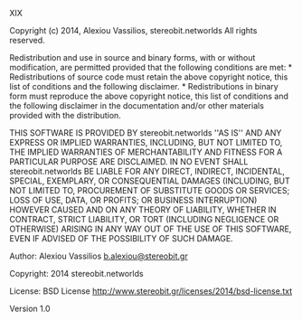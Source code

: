 XIX 

Copyright (c) 2014, Alexiou Vassilios, stereobit.networlds
All rights reserved.

Redistribution and use in source and binary forms, with or without
modification, are permitted provided that the following conditions are met:
    * Redistributions of source code must retain the above copyright
      notice, this list of conditions and the following disclaimer.
    * Redistributions in binary form must reproduce the above copyright
      notice, this list of conditions and the following disclaimer in the
      documentation and/or other materials provided with the distribution.

THIS SOFTWARE IS PROVIDED BY stereobit.networlds ''AS IS'' AND ANY
EXPRESS OR IMPLIED WARRANTIES, INCLUDING, BUT NOT LIMITED TO, THE IMPLIED
WARRANTIES OF MERCHANTABILITY AND FITNESS FOR A PARTICULAR PURPOSE ARE
DISCLAIMED. IN NO EVENT SHALL stereobit.networlds BE LIABLE FOR ANY
DIRECT, INDIRECT, INCIDENTAL, SPECIAL, EXEMPLARY, OR CONSEQUENTIAL DAMAGES
(INCLUDING, BUT NOT LIMITED TO, PROCUREMENT OF SUBSTITUTE GOODS OR SERVICES;
LOSS OF USE, DATA, OR PROFITS; OR BUSINESS INTERRUPTION) HOWEVER CAUSED AND
ON ANY THEORY OF LIABILITY, WHETHER IN CONTRACT, STRICT LIABILITY, OR TORT
(INCLUDING NEGLIGENCE OR OTHERWISE) ARISING IN ANY WAY OUT OF THE USE OF THIS
SOFTWARE, EVEN IF ADVISED OF THE POSSIBILITY OF SUCH DAMAGE.

Author: Alexiou Vassilios b.alexiou@stereobit.gr

Copyright: 2014 stereobit.networlds

License: BSD License http://www.stereobit.gr/licenses/2014/bsd-license.txt

Version 1.0 
